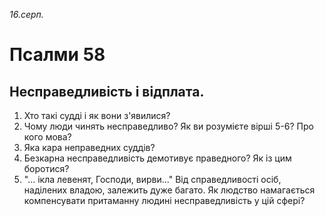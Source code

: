 
_16.серп._

# Псалми 58

## Несправедливість і відплата.
1. Хто такі судді і як вони з'явилися?
2. Чому люди чинять несправедливо? Як ви розумієте вірші 5-6? Про кого мова?
3. Яка кара неправедних суддів?
4. Безкарна несправедливість демотивує праведного? Як із цим боротися?
5. "... ікла левенят, Господи, вирви..." Від справедливості осіб, наділених владою, залежить дуже багато. Як людство намагається компенсувати притаманну людині несправедливість у цій сфері?
